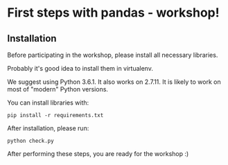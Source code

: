 # First steps with pandas - workshop!

## Installation

Before participating in the workshop, please install all necessary libraries.

Probably it's good idea to install them in virtualenv.

We suggest using Python 3.6.1. It also works on 2.7.11. It is likely to work on most of "modern" Python versions.

You can install libraries with:

```
pip install -r requirements.txt
```

After installation, please run:

```
python check.py
```

After performing these steps, you are ready for the workshop :)
